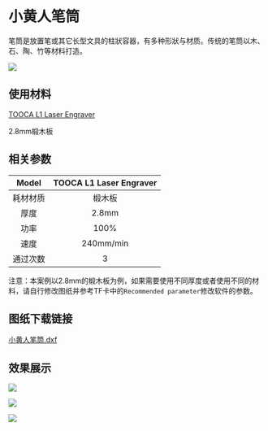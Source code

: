 ﻿---
sidebar_position: 19
sidebar_label: 小黄人笔筒
---

# 小黄人笔筒

笔筒是放置笔或其它长型文具的柱狀容器，有多种形狀与材质。传统的笔筒以木、石、陶、竹等材料打造。


![](https://wiki-media-ef.oss-cn-hongkong.aliyuncs.com//images/tooca-laser-1-case-08-01.png)


## 使用材料

[TOOCA L1 Laser Engraver](https://www.elecfreaks.com/elecfreaks-tooca-laser-1.html)

2.8mm椴木板


## 相关参数

|Model|TOOCA L1 Laser Engraver|
|:-------:|:-------:|
|耗材材质|椴木板|
|厚度|2.8mm|
|功率|100%|
|速度|240mm/min|
|通过次数|3|

注意：本案例以2.8mm的椴木板为例，如果需要使用不同厚度或者使用不同的材料，请自行修改图纸并参考TF卡中的`Recommended parameter`修改软件的参数。

## 图纸下载链接


[小黄人笔筒.dxf](https://minhaskamal.github.io/DownGit/#/home?url=https://github.com/elecfreaks/learn-en/blob/master/tooca-laser-1/file/Cutting/Pen-holder/Pen-holder.dxf)

## 效果展示

![](https://wiki-media-ef.oss-cn-hongkong.aliyuncs.com//images/tooca-laser-1-case-08-01.png)

![](https://wiki-media-ef.oss-cn-hongkong.aliyuncs.com//images/tooca-laser-1-case-08-02.png)

![](https://wiki-media-ef.oss-cn-hongkong.aliyuncs.com//images/tooca-laser-1-case-08-03.png)
